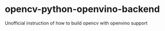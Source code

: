 # opencv-python-openvino-backend
Unofficial instruction of how to build opencv with openvino support
